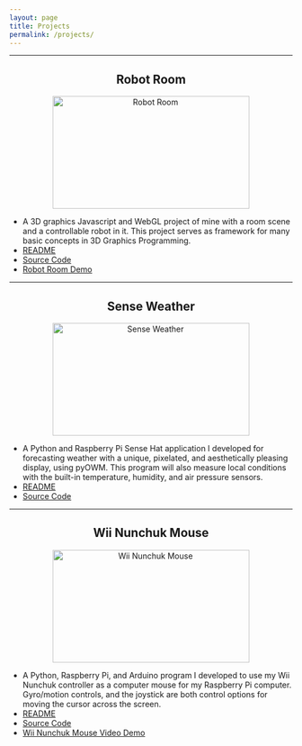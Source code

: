 ```yaml
---
layout: page
title: Projects
permalink: /projects/
---
```


<hr>
<h2 align="center">Robot Room</h2>
 <p align="center">
  <img src="https://mlegere1323.github.io/TheBlog/images/Projects/RobotRoom/RobotRoomPreview.PNG" alt="Robot Room" width="350" height="200"/>
 </p>

  * A 3D graphics Javascript and WebGL project of mine with a room scene and a controllable robot in it. This project serves as framework for many basic concepts in 3D Graphics Programming.
  * [README](https://mlegere1323.github.io/RobotRoom/README.txt)
  * [Source Code](https://github.com/mlegere1323/RobotRoom)
  * [Robot Room Demo](https://mlegere1323.github.io/RobotRoom/RobotRoom.html)

<hr>
 <h2 align="center">Sense Weather</h2>
 <p align="center">
  <img src="https://mlegere1323.github.io/TheBlog/images/Projects/SenseWeather/OutdoorHUDDiagram.jpg" alt="Sense Weather" width="350" height="200"/>
 </p>
 
  * A Python and Raspberry Pi Sense Hat application I developed for forecasting weather with a unique, pixelated, and aesthetically pleasing display, using pyOWM. This program will also measure local conditions with the built-in temperature, humidity, and air pressure sensors.
  * [README](https://github.com/mlegere1323/SenseWeather/blob/master/README.md)
  * [Source Code](https://github.com/mlegere1323/SenseWeather/blob/master/sWeather.py)
  
  <hr>
  <h2 align="center">Wii Nunchuk Mouse</h2>
  <p align="center">
   <img src="https://mlegere1323.github.io/TheBlog/images/Projects/WiiNunchukMouse/WiiNunchukMousePreview.PNG" alt="Wii Nunchuk Mouse" width="350" height="200"/>
  </p>
  
  * A Python, Raspberry Pi, and Arduino program I developed to use my Wii Nunchuk controller as a computer mouse for my Raspberry Pi computer. Gyro/motion controls, and the joystick are both control options for moving the cursor across the screen.
  * [README](https://github.com/mlegere1323/WiiNunchukMouse/blob/master/README.md)
  * [Source Code](https://github.com/mlegere1323/WiiNunchukMouse)
  * [Wii Nunchuk Mouse Video Demo](https://youtu.be/ExCjDEq3abY)
